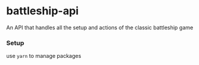 # battleship-api

An API that handles all the setup and actions of the classic battleship game

### Setup

use `yarn` to manage packages
